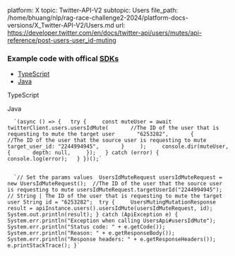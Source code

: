 platform: X
topic: Twitter-API-V2
subtopic: Users
file_path: /home/bhuang/nlp/rag-race-challenge2-2024/platform-docs-versions/X_Twitter-API-V2/Users.md
url: https://developer.twitter.com/en/docs/twitter-api/users/mutes/api-reference/post-users-user_id-muting


### Example code with offical [SDKs](https://developer.twitter.com/en/docs/twitter-api/tools-and-libraries/sdks/overview)

* [TypeScript](#tab0)
* [Java](#tab1)

TypeScript

Java

      `(async () => {   try {     const muteUser = await twitterClient.users.usersIdMute(       //The ID of the user that is requesting to mute the target user       "6253282",       {         //The ID of the user that the source user is requesting to mute         target_user_id: "2244994945",       }     );     console.dir(muteUser, {       depth: null,     });   } catch (error) {     console.log(error);   } })();`
    

      `// Set the params values  UsersIdMuteRequest usersIdMuteRequest = new UsersIdMuteRequest();  //The ID of the user that the source user is requesting to mute usersIdMuteRequest.targetUserId("2244994945");  // String | The ID of the user that is requesting to mute the target user String id = "6253282";  try {     UsersMutingMutationResponse result = apiInstance.users().usersIdMute(usersIdMuteRequest, id);     System.out.println(result); } catch (ApiException e) {     System.err.println("Exception when calling UsersApi#usersIdMute");     System.err.println("Status code: " + e.getCode());     System.err.println("Reason: " + e.getResponseBody());     System.err.println("Response headers: " + e.getResponseHeaders());     e.printStackTrace(); }`